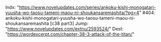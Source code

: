Indx: "https://www.novelupdates.com/series/ankoku-kishi-monogatari-yuusha-wo-taosu-tameni-maou-ni-shoukansaremashita/?pg=4"
#404: ankoku-kishi-monogatari-yuusha-wo-taosu-tameni-maou-ni-shoukansaremashita [c38 part3]
Jump: "https://www.novelupdates.com/extnu/2593524/"
Dest: "https://wordexcerpt.com/chapter-38-3-attack-of-the-titan/"